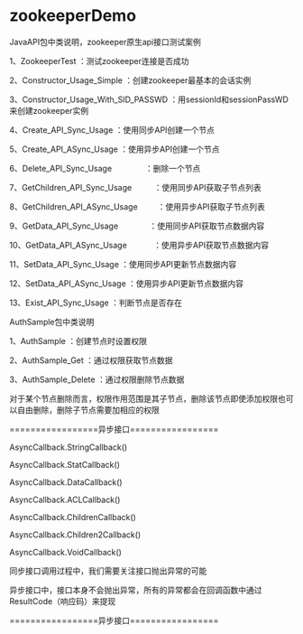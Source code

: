# zookeeperDemo

JavaAPI包中类说明，zookeeper原生api接口测试案例

1、ZookeeperTest                       ：测试zookeeper连接是否成功

2、Constructor_Usage_Simple            ：创建zookeeper最基本的会话实例

3、Constructor_Usage_With_SID_PASSWD   ：用sessionId和sessionPassWD来创建zookeeper实例

4、Create_API_Sync_Usage               ：使用同步API创建一个节点

5、Create_API_ASync_Usage              ：使用异步API创建一个节点

6、Delete_API_Sync_Usage               ：删除一个节点

7、GetChildren_API_Sync_Usage          ：使用同步API获取子节点列表

8、GetChildren_API_ASync_Usage         ：使用异步API获取子节点列表

9、GetData_API_Sync_Usage              ：使用同步API获取节点数据内容

10、GetData_API_ASync_Usage            ：使用异步API获取节点数据内容

11、SetData_API_Sync_Usage             ：使用同步API更新节点数据内容

12、SetData_API_ASync_Usage            ：使用异步API更新节点数据内容

13、Exist_API_Sync_Usage               ：判断节点是否存在

AuthSample包中类说明

1、AuthSample                          ：创建节点时设置权限

2、AuthSample_Get                      ：通过权限获取节点数据

3、AuthSample_Delete                   ：通过权限删除节点数据

对于某个节点删除而言，权限作用范围是其子节点，删除该节点即使添加权限也可以自由删除，删除子节点需要加相应的权限

=================异步接口=================

AsyncCallback.StringCallback()

AsyncCallback.StatCallback()

AsyncCallback.DataCallback()

AsyncCallback.ACLCallback()

AsyncCallback.ChildrenCallback()

AsyncCallback.Children2Callback()

AsyncCallback.VoidCallback()

同步接口调用过程中，我们需要关注接口抛出异常的可能

异步接口中，接口本身不会抛出异常，所有的异常都会在回调函数中通过ResultCode（响应码）来提现

=================异步接口=================
